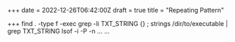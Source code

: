 +++
date = 2022-12-26T06:42:00Z
draft = true
title = "Repeating Pattern"

+++
    find . -type f -exec grep -li TXT_STRING {} \;
    strings /dir/to/executable | grep TXT_STRING
    lsof -i -P -n
    ...
    ...